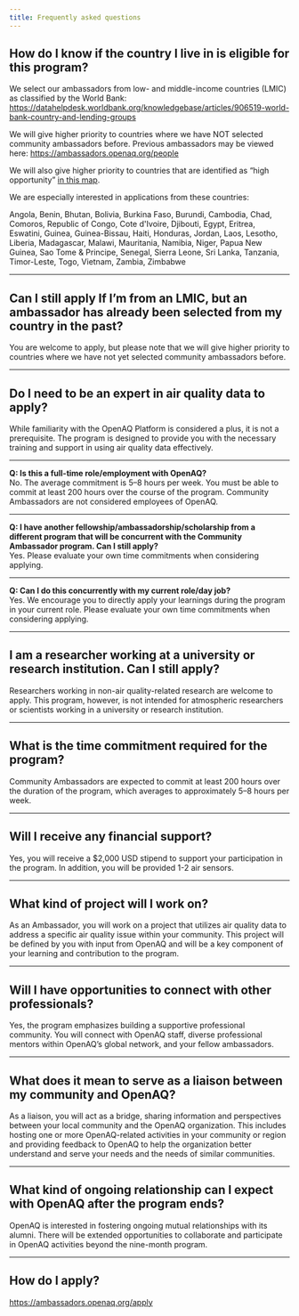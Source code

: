 ```yaml
---
title: Frequently asked questions
---
```

## How do I know if the country I live in is eligible for this program?

We select our ambassadors from low- and middle-income countries (LMIC) as classified by the World Bank: <a rel="noopener noreferrer" target="_blank" href="https://datahelpdesk.worldbank.org/knowledgebase/articles/906519-world-bank-country-and-lending-groups">https://datahelpdesk.worldbank.org/knowledgebase/articles/906519-world-bank-country-and-lending-groups</a>

We will give higher priority to countries where we have NOT selected community ambassadors before. Previous ambassadors may be viewed here: <a rel="noopener noreferrer" target="_blank" href="/people/">https://ambassadors.openaq.org/people</a>

We will also give higher priority to countries that are identified as “high opportunity” <a rel="noopener noreferrer" target="_blank" href="https://aqfund.epic.uchicago.edu/opportunity-map/">in this map</a>.

We are especially interested in applications from these countries:

Angola, Benin, Bhutan, Bolivia, Burkina Faso, Burundi, Cambodia, Chad, Comoros, Republic of Congo, Cote d'Ivoire, Djibouti, Egypt, Eritrea, Eswatini, Guinea, Guinea-Bissau, Haiti, Honduras, Jordan, Laos, Lesotho, Liberia, Madagascar, Malawi, Mauritania, Namibia, Niger, Papua New Guinea, Sao Tome & Principe, Senegal, Sierra Leone, Sri Lanka, Tanzania, Timor-Leste, Togo, Vietnam, Zambia, Zimbabwe





- - -

## Can I still apply If I’m from an LMIC, but an ambassador has already been selected from my country in the past?

You are welcome to apply, but please note that we will give higher priority to countries where we have not yet selected community ambassadors before.

- - -

## Do I need to be an expert in air quality data to apply?

While familiarity with the OpenAQ Platform is considered a plus, it is not a prerequisite. The program is designed to provide you with the necessary training and support in using air quality data effectively.

- - -

**Q: Is this a full-time role/employment with OpenAQ?**\
No. The average commitment is 5–8 hours per week. You must be able to commit at least 200 hours over the course of the program. Community Ambassadors are not considered employees of OpenAQ.

- - -

**Q: I have another fellowship/ambassadorship/scholarship from a different program that will be concurrent with the Community Ambassador program. Can I still apply?**\
Yes. Please evaluate your own time commitments when considering applying.

- - -

**Q: Can I do this concurrently with my current role/day job?**\
Yes. We encourage you to directly apply your learnings during the program in your current role. Please evaluate your own time commitments when considering applying.

- - -

## I am a researcher working at a university or research institution. Can I still apply?

Researchers working in non-air quality-related research are welcome to apply. This program, however, is not intended for atmospheric researchers or scientists working in a university or research institution.

- - -

## What is the time commitment required for the program?

Community Ambassadors are expected to commit at least 200 hours over the duration of the program, which averages to approximately 5–8 hours per week.

- - -

## Will I receive any financial support?

Yes, you will receive a $2,000 USD stipend to support your participation in the program. In addition, you will be provided 1-2 air sensors.

- - -

## What kind of project will I work on?

As an Ambassador, you will work on a project that utilizes air quality data to address a specific air quality issue within your community. This project will be defined by you with input from OpenAQ and will be a key component of your learning and contribution to the program.

- - -

## Will I have opportunities to connect with other professionals?

Yes, the program emphasizes building a supportive professional community. You will connect with OpenAQ staff, diverse professional mentors within OpenAQ’s global network, and your fellow ambassadors.

- - -

## What does it mean to serve as a liaison between my community and OpenAQ?

As a liaison, you will act as a bridge, sharing information and perspectives between your local community and the OpenAQ organization. This includes hosting one or more OpenAQ-related activities in your community or region and providing feedback to OpenAQ to help the organization better understand and serve your needs and the needs of similar communities.

- - -

## What kind of ongoing relationship can I expect with OpenAQ after the program ends?

OpenAQ is interested in fostering ongoing mutual relationships with its alumni. There will be extended opportunities to collaborate and participate in OpenAQ activities beyond the nine-month program.

- - -

## How do I apply?

<https://ambassadors.openaq.org/apply>
